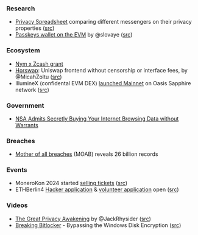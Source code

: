 ### Research

* [Privacy Spreadsheet](https://privacyspreadsheet.com/messaging-apps) comparing different messengers on their privacy properties ([src](https://twitter.com/russian_bot_69/status/1754051913182478683))
* [Passkeys wallet on the EVM](https://medium.com/@salvayre.yoan/passkeys-wallet-on-the-evm-69d4930ea4af) by @slovaye ([src](https://twitter.com/slovaye/status/1754138804909158708))

### Ecosystem

* [Nym x Zcash grant](https://forum.zcashcommunity.com/t/revised-nym-for-zcash-network-level-privacy/46688)
* [Horswap](https://1.horswap.eth.limo/): Uniswap frontend without censorship or interface fees, by @MicahZoltu ([src](https://twitter.com/MicahZoltu/status/1753416705983074668))
* IllumineX (confidental EVM DEX) [launched Mainnet](https://oasisprotocol.org/blog/illuminex-mainnet-oasis-sapphire) on Oasis Sapphire network ([src](https://twitter.com/oasisprotocol/status/1754562811462922606))

### Government

* [NSA Admits Secretly Buying Your Internet Browsing Data without Warrants](https://thehackernews.com/2024/01/nsa-admits-secretly-buying-your.html)

### Breaches

* [Mother of all breaches](https://cybernews.com/security/billions-passwords-credentials-leaked-mother-of-all-breaches/) (MOAB) reveals 26 billion records

### Events

* MoneroKon 2024 started [selling tickets](https://shop.monerokon.org/monerokon/2024/) ([src](https://twitter.com/MoneroKon/status/1752928601299730871))
* ETHBerlin4 [Hacker application](https://visas.ethberlin.org/ethberlin/4/) & [volunteer application](https://office.ethberlin.org/form/#/2/form/view/Jg-FHZYy2RKg7XTJ9pULHii0du1kVQ2QwawZdjkmgCY/) open ([src](https://twitter.com/ETHBerlin/status/1753791403690246348))

### Videos

* [The Great Privacy Awakening](https://www.youtube.com/watch?v=NvyqPec7G-c) by @JackRhysider ([src](https://twitter.com/JackRhysider/status/1752013494810198079))
* [Breaking Bitlocker](https://www.youtube.com/watch?v=wTl4vEednkQ) - Bypassing the Windows Disk Encryption ([src](https://twitter.com/wilderko/status/1754198973303165187))